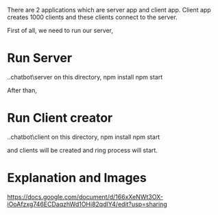 There are 2 applications which are server app and client app.
Client app creates 1000 clients and these clients connect to the server.

First of all, we need to run our server,

# Run Server
..chatbot\server on this directory,
npm install
npm start

After than,

# Run Client creator
..chatbot\client on this directory,
npm install
npm start

and clients will be created and ring process will start.


# Explanation and Images
https://docs.google.com/document/d/166xXeNWt3OX-iOoAfzxg746ECDaqzhWd1OHi82qdIY4/edit?usp=sharing